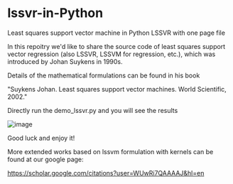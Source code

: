 # lssvr-in-Python
Least squares support vector machine in Python
LSSVR with one page file

In this repoitry we'd like to share the source code of least squares support vector regression (also LSSVR, LSSVM for regression, etc.), which was introduced by Johan Suykens in 1990s.

Details of the mathematical formulations can be found in his book

"Suykens Johan. Least squares support vector machines. World Scientific, 2002."

Directly run the demo_lssvr.py and you will see the results

![image](https://github.com/cauchy7203/Figures/blob/master/test_sine.png)



Good luck and enjoy it!


More extended works based on lssvm formulation with kernels can be found at our google page:

https://scholar.google.com/citations?user=WUwRi7QAAAAJ&hl=en








